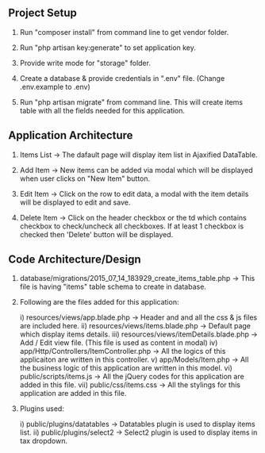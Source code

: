 Project Setup
-------------
1) Run "composer install" from command line to get vendor folder.

2) Run "php artisan key:generate" to set application key.

3) Provide write mode for "storage" folder.

4) Create a database & provide credentials in ".env" file. (Change .env.example to .env)

5) Run "php artisan migrate" from command line.
    This will create items table with all the fields needed for this application.

Application Architecture
------------------------
1) Items List   -> The dafault page will display item list in Ajaxified DataTable.

2) Add Item     -> New items can be added via modal which will be displayed when user clicks on "New Item" button.

3) Edit Item    -> Click on the row to edit data, a modal with the item details will be displayed to edit and save.

4) Delete Item  -> Click on the header checkbox or the td which contains checkbox to check/uncheck all checkboxes.
                    If at least 1 checkbox is checked then 'Delete' button will be displayed.

Code Architecture/Design
---------------------------
1) database/migrations/2015_07_14_183929_create_items_table.php -> This file is having "items" table schema to create in database.

2) Following are the files added for this application:

    i)  resources/views/app.blade.php                -> Header and and all the css & js files are included here.
    ii) resources/views/items.blade.php             -> Default page which display items details.
    iii) resources/views/itemDetails.blade.php      -> Add / Edit view file. (This file is used as content in modal)
    iv) app/Http/Controllers/ItemController.php     -> All the logics of this applicaiton are written in this controller.
    v)  app/Models/Item.php                          -> All the business logic of this application are written in this model.
    vi) public/scripts/items.js                     -> All the jQuery codes for this application are added in this file.
    vii) public/css/items.css                       -> All the stylings for this application are added in this file.
    
3) Plugins used:
    
    i)  public/plugins/datatables    -> Datatables plugin is used to display items list.
    ii) public/plugins/select2      -> Select2 plugin is used to display items in tax dropdown.